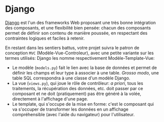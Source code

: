 # Django

[Django](https://www.djangoproject.com/) est l'un des frameworks Web proposant une très bonne intégration des composants, et une flexibilité bien pensée: chacun des composants permet de définir son contenu de manière poussée, en respectant des contraintes logiques et faciles à retenir.

En restant dans les sentiers battus, votre projet suivra le patron de conception `MVC` (Modèle-Vue-Controleur), avec une petite variante sur les termes utilisés: Django les nomme respectivement Modèle-Template-Vue:

 * Le modèle (`models.py`) fait le lien avec la base de données et permet de définir les champs et leur type à associer à une table. *Grosso modo*, une table SQL correspondra à une classe d'un modèle Django.
 * La vue (`views.py`), qui joue le rôle de contrôleur: *a priori*, tous les traitements, la récupération des données, etc. doit passer par ce composant et ne doit (pratiquement) pas être généré à la volée, directement à l'affichage d'une page.
 * Le template, qui s'occupe de la mise en forme: c'est le composant qui va s'occuper de transformer les données en un affichage compréhensible (avec l'aide du navigateur) pour l'utilisateur.


